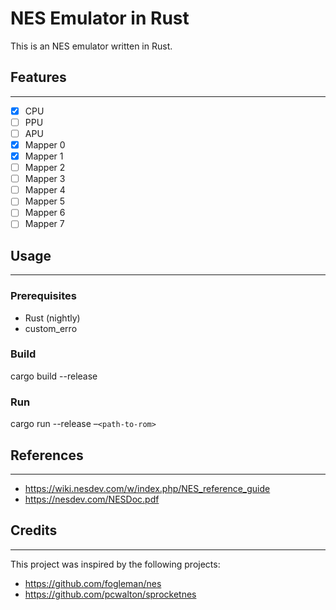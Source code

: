 # NES Emulator in Rust

This is an NES emulator written in Rust.

## Features

-----

- [x] CPU
- [ ] PPU
- [ ] APU
- [x] Mapper 0
- [x] Mapper 1
- [ ] Mapper 2
- [ ] Mapper 3
- [ ] Mapper 4
- [ ] Mapper 5
- [ ] Mapper 6
- [ ] Mapper 7

## Usage

------

### Prerequisites

- Rust (nightly)
- custom_erro

### Build

cargo build --release

### Run

cargo run --release –`<path-to-rom>`

## References

-----

- <https://wiki.nesdev.com/w/index.php/NES_reference_guide>
- <https://nesdev.com/NESDoc.pdf>

## Credits

-----

This project was inspired by the following projects:

- <https://github.com/fogleman/nes>
- <https://github.com/pcwalton/sprocketnes>
